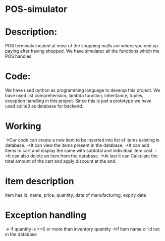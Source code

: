 # POS-simulator

# Description:
POS terminals located at most of the shopping malls are where you end up paying after having shopped. We have simulatec all the functions which the POS handles.

# Code: 
We have used python as programming language to develop this project.
We have used list comprehension, lambda function, inheritance, tuples, exception handling in this project. Since this is just a prototype we have used sqlite3 as database for backend.

# Working
->Our code can create a new item to be inserted into list of items existing in database.
->It can view the items present in the database.
->It can add items to cart and display the same with subtotal and individual item cost.
->It can also delete an item from  the database.
->At last it can Calculate the total amount of the cart and apply discount at the end.

# item description
item has id, name, price, quantity, date of manufacturing, expiry date

# Exception handling
-> If quantity is <=0 or more than inventory quantity
->If item name or id not in the database
